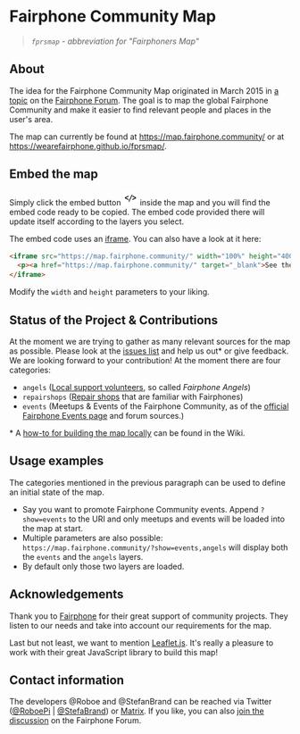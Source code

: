 # Fairphone Community Map
>_`fprsmap` - abbreviation for "Fairphoners Map"_

## About
The idea for the Fairphone Community Map originated in March 2015 in [a topic][1] on the [Fairphone Forum][2]. The goal is to map the global Fairphone Community and make it easier to find relevant people and places in the user's area.

The map can currently be found at https://map.fairphone.community/ or at https://wearefairphone.github.io/fprsmap/.

## Embed the map
Simply click the embed button ![embed icon][icon] inside the map and you will find the embed code ready to be copied. The embed code provided there will update itself according to the layers you select.

The embed code uses an [iframe][3]. You can also have a look at it here:

```html
<iframe src="https://map.fairphone.community/" width="100%" height="400" allowfullscreen="true" frameborder="0">
  <p><a href="https://map.fairphone.community/" target="_blank">See the Fairphone Community Map!</a></p>
</iframe>
```
Modify the `width` and `height` parameters to your liking.

## Status of the Project & Contributions
At the moment we are trying to gather as many relevant sources for the map as possible. Please look at the [issues list][4] and help us out\* or give feedback. We are looking forward to your contribution! At the moment there are four categories:

- `angels` ([Local support volunteers][11], so called _Fairphone Angels_)
- `repairshops` ([Repair shops][14] that are familiar with Fairphones)
- `events` (Meetups & Events of the Fairphone Community, as of the [official Fairphone Events page][15] and forum sources.)

\* A [how-to for building the map locally][16] can be found in the Wiki.

## Usage examples
The categories mentioned in the previous paragraph can be used to define an initial state of the map.

- Say you want to promote Fairphone Community events. Append `?show=events` to the URI and only meetups and events will be loaded into the map at start.
- Multiple parameters are also possible: `https://map.fairphone.community/?show=events,angels` will display both the `events` and the `angels` layers.
- By default only those two layers are loaded.

## Acknowledgements
Thank you to [Fairphone][5] for their great support of community projects. They listen to our needs and take into account our requirements for the map.

Last but not least, we want to mention [Leaflet.js][7]. It's really a pleasure to work with their great JavaScript library to build this map!

## Contact information
The developers @Roboe and @StefanBrand can be reached via Twitter ([@RoboePi][8] | [@StefaBrand][9]) or [Matrix][12]. If you like, you can also [join the discussion][13] on the Fairphone Forum.


[1]: https://forum.fairphone.com/t/do-you-know-an-open-source-alternative-to-embedded-maps/5088?u=stefan
[2]: https://forum.fairphone.com/
[3]: https://developer.mozilla.org/en-US/docs/Web/HTML/Element/iframe
[4]: https://github.com/WeAreFairphone/fprsmap/issues
[5]: https://fairphone.com
[6]: http://www.t-mobile.at/
[7]: http://leafletjs.com/
[8]: https://twitter.com/RoboePi
[9]: https://twitter.com/StefaBrand
[10]: https://forum.fairphone.com/t/local-fairphoners-address-book-fairphone-communities/3815?u=stefan
[11]: https://forum.fairphone.com/t/angel-the-fairphone-angels-program-local-support-by-community-members/33058?u=stefan
[12]: https://chat.disroot.org/#/room/#fprsmap:disroot.org
[13]: https://forum.fairphone.com/t/fairphone-community-map/26553?u=stefan
[14]: https://forum.fairphone.com/t/pencil2-list-of-local-repair-shops-that-are-familiar-with-fairphones-by-city/19032?u=stefan
[15]: https://www.fairphone.com/en/community/events/?event-category=community-event
[16]: https://github.com/WeAreFairphone/fprsmap/wiki/How-to-build-the-map-locally

[icon]: resources/embed-icon.png
